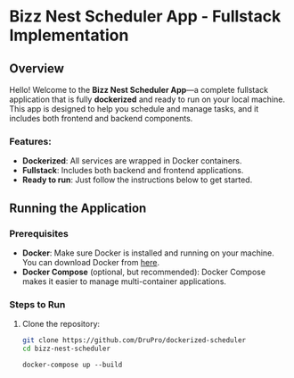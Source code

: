 # Bizz Nest Scheduler App - Fullstack Implementation

## Overview

Hello! Welcome to the **Bizz Nest Scheduler App**—a complete fullstack application that is fully **dockerized** and ready to run on your local machine. This app is designed to help you schedule and manage tasks, and it includes both frontend and backend components.

### Features:
- **Dockerized**: All services are wrapped in Docker containers.
- **Fullstack**: Includes both backend and frontend applications.
- **Ready to run**: Just follow the instructions below to get started.

## Running the Application

### Prerequisites

- **Docker**: Make sure Docker is installed and running on your machine. You can download Docker from [here](https://www.docker.com/products/docker-desktop).
- **Docker Compose** (optional, but recommended): Docker Compose makes it easier to manage multi-container applications.

### Steps to Run

1. Clone the repository:

   ```bash
   git clone https://github.com/DruPro/dockerized-scheduler
   cd bizz-nest-scheduler
   ```

   ```
   docker-compose up --build
   ```

